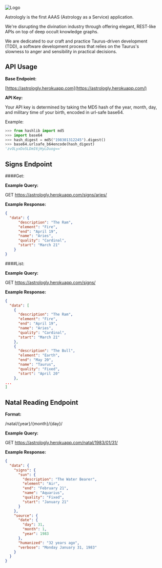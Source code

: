 ![Logo](https://raw.githubusercontent.com/jimmytheleaf/astrologly/master/img/Astrologly.png)


Astrologly is the first AAAS (Astrology as a Service) application.

We're disrupting the divination industry through offering elegant, REST-like APIs on top of deep occult knowledge graphs.

We are dedicated to our craft and practice Taurus-driven development (TDD), a software development process that relies on the Taurus's slowness to anger and sensibility in practical decisions.


## API Usage

**Base Endpoint:**


[https://astrologly.herokuapp.com](https://astrologly.herokuapp.com/)

**API Key:**

Your API key is determined by taking the MD5 hash of the year, month, day, and military time of your birth, encoded in url-safe base64.

Example:

```python
>>> from hashlib import md5
>>> import base64
>>> hash_digest = md5("198301312245").digest()
>>> base64.urlsafe_b64encode(hash_digest)
'zvOLyxDo5LDmI6jHyLDuog=='
```


## Signs Endpoint

####Get:

**Example Query:**

GET [https://astrologly.herokuapp.com/signs/aries/ ](https://astrologly.herokuapp.com/signs/aries/)

**Example Response:**

```json
{
  "data": {
      "description": "The Ram", 
      "element": "Fire", 
      "end": "April 19", 
      "name": "Aries", 
      "quality": "Cardinal", 
      "start": "March 21"
    }
}
```

####List:

**Example Query:**

GET [https://astrologly.herokuapp.com/signs/ ](https://astrologly.herokuapp.com/signs/)

**Example Response:**

```json
{
  "data": [
    {
      "description": "The Ram", 
      "element": "Fire", 
      "end": "April 19", 
      "name": "Aries", 
      "quality": "Cardinal", 
      "start": "March 21"
    }, 
    {
      "description": "The Bull", 
      "element": "Earth", 
      "end": "May 20", 
      "name": "Taurus", 
      "quality": "Fixed", 
      "start": "April 20"
    },
...
]
```


## Natal Reading  Endpoint

**Format:**

/natal/{year}/{month}/{day}/

**Example Query:**

GET [https://astrologly.herokuapp.com/natal/1983/01/31/ ](https://astrologly.herokuapp.com/natal/1983/01/31/)

**Example Response:**

```json
{
  "data": {
    "signs": {
      "sun": {
        "description": "The Water Bearer", 
        "element": "Air", 
        "end": "February 21", 
        "name": "Aquarius", 
        "quality": "Fixed", 
        "start": "January 21"
      }
    }, 
    "source": {
      "date": {
        "day": 31, 
        "month": 1, 
        "year": 1983
      }, 
      "humanized": "32 years ago", 
      "verbose": "Monday January 31, 1983"
    }
  }
}
```